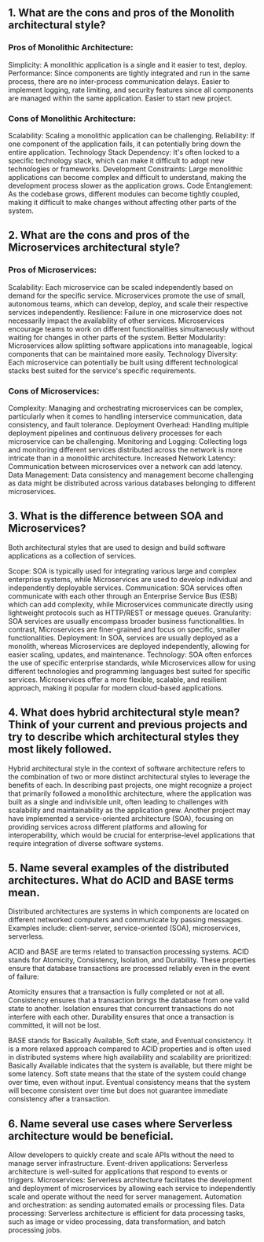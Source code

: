 ## 1. What are the cons and pros of the Monolith architectural style?
### Pros of Monolithic Architecture:
Simplicity: A monolithic application is a single and it easier to test, deploy.
Performance: Since components are tightly integrated and run in the same process, there are no inter-process communication delays.
Easier to implement logging, rate limiting, and security features since all components are managed within the same application.
Easier to start new project.

### Cons of Monolithic Architecture:
Scalability: Scaling a monolithic application can be challenging.
Reliability: If one component of the application fails, it can potentially bring down the entire application.
Technology Stack Dependency: It's often locked to a specific technology stack, which can make it difficult to adopt new technologies or frameworks.
Development Constraints: Large monolithic applications can become complex and difficult to understand, making the development process slower as the application grows.
Code Entanglement: As the codebase grows, different modules can become tightly coupled, making it difficult to make changes without affecting other parts of the system.

## 2. What are the cons and pros of the Microservices architectural style?
### Pros of Microservices:
Scalability: Each microservice can be scaled independently based on demand for the specific service.
Microservices promote the use of small, autonomous teams, which can develop, deploy, and scale their respective services independently.
Resilience: Failure in one microservice does not necessarily impact the availability of other services.
Microservices encourage teams to work on different functionalities simultaneously without waiting for changes in other parts of the system.
Better Modularity: Microservices allow splitting software applications into manageable, logical components that can be maintained more easily.
Technology Diversity: Each microservice can potentially be built using different technological stacks best suited for the service's specific requirements.

### Cons of Microservices:
Complexity: Managing and orchestrating microservices can be complex, particularly when it comes to handling interservice communication, data consistency, and fault tolerance.
Deployment Overhead: Handling multiple deployment pipelines and continuous delivery processes for each microservice can be challenging.
Monitoring and Logging: Collecting logs and monitoring different services distributed across the network is more intricate than in a monolithic architecture.
Increased Network Latency: Communication between microservices over a network can add latency.
Data Management: Data consistency and management become challenging as data might be distributed across various databases belonging to different microservices.

## 3. What is the difference between SOA and Microservices?
Both architectural styles that are used to design and build software applications as a collection of services.

Scope: SOA is typically used for integrating various large and complex enterprise systems, while Microservices are used to develop individual and independently deployable services.
Communication: SOA services often communicate with each other through an Enterprise Service Bus (ESB) which can add complexity, while Microservices communicate directly using lightweight protocols such as HTTP/REST or message queues.
Granularity: SOA services are usually encompass broader business functionalities. In contrast, Microservices are finer-grained and focus on specific, smaller functionalities.
Deployment: In SOA, services are usually deployed as a monolith, whereas Microservices are deployed independently, allowing for easier scaling, updates, and maintenance.
Technology: SOA often enforces the use of specific enterprise standards, while Microservices allow for using different technologies and programming languages best suited for specific services.
Microservices offer a more flexible, scalable, and resilient approach, making it popular for modern cloud-based applications.

## 4. What does hybrid architectural style mean? Think of your current and previous projects and try to describe which architectural styles they most likely followed.
Hybrid architectural style in the context of software architecture refers to the combination of two or more distinct architectural styles to leverage the benefits of each.
In describing past projects, one might recognize a project that primarily followed a monolithic architecture, where the application was built as a single and indivisible unit, often leading to challenges with scalability and maintainability as the application grew. Another project may have implemented a service-oriented architecture (SOA), focusing on providing services across different platforms and allowing for interoperability, which would be crucial for enterprise-level applications that require integration of diverse software systems.

## 5. Name several examples of the distributed architectures. What do ACID and BASE terms mean.
Distributed architectures are systems in which components are located on different networked computers and communicate by passing messages. Examples include:
client-server, service-oriented (SOA), microservices, serverless.

ACID and BASE are terms related to transaction processing systems. ACID stands for Atomicity, Consistency, Isolation, and Durability. These properties ensure that database transactions are processed reliably even in the event of failure:

Atomicity ensures that a transaction is fully completed or not at all.
Consistency ensures that a transaction brings the database from one valid state to another.
Isolation ensures that concurrent transactions do not interfere with each other.
Durability ensures that once a transaction is committed, it will not be lost.

BASE stands for Basically Available, Soft state, and Eventual consistency. It is a more relaxed approach compared to ACID properties and is often used in distributed systems where high availability and scalability are prioritized:
Basically Available indicates that the system is available, but there might be some latency.
Soft state means that the state of the system could change over time, even without input.
Eventual consistency means that the system will become consistent over time but does not guarantee immediate consistency after a transaction.

## 6. Name several use cases where Serverless architecture would be beneficial.
Allow developers to quickly create and scale APIs without the need to manage server infrastructure.
Event-driven applications: Serverless architecture is well-suited for applications that respond to events or triggers.
Microservices: Serverless architecture facilitates the development and deployment of microservices by allowing each service to independently scale and operate without the need for server management.
Automation and orchestration: as sending automated emails or processing files.
Data processing: Serverless architecture is efficient for data processing tasks, such as image or video processing, data transformation, and batch processing jobs.
